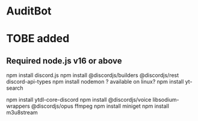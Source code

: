 # AuditBot
# TOBE added
## Required node.js v16 or above
 npm install discord.js
 npm install @discordjs/builders @discordjs/rest discord-api-types 
 npm install nodemon ? available on linux?
 npm install yt-search
 <!-- npm install ytdl-core@latest -->
 npm install ytdl-core-discord
 npm install @discordjs/voice libsodium-wrappers @discordjs/opus ffmpeg
 npm install miniget
 npm install m3u8stream


